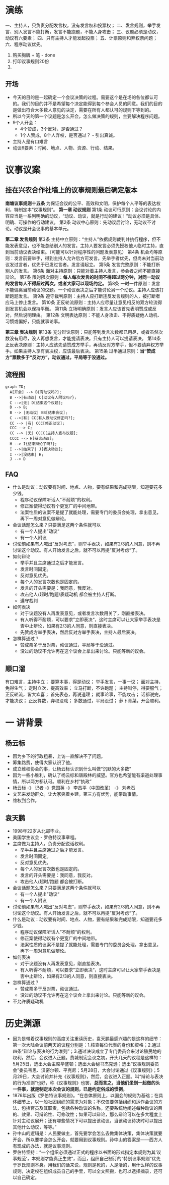 # 演练
一、主持人，只负责分配发言权，没有发言权和投票权；
二、发言规则，举手发言、别人发言不能打断，发言不能跑题，不能人身攻击；
三、议题必须是动议，动议有六要素；
四、只有主持人才能发起投票；
五、计票原则和弃权票问题；
六、程序动议优先。

1. 购买胸牌 + 笔 - done
2. 打印议事规则20份
3. 

## 开场
- 今天的目的是一起确定一个会议决策的过程。需要这个是在场的各位都认可的。我们的目的并不是希望每个决定能得到每个参会人员的同意。我们的目的是做出符合大多数人意见的决定，需要在所有人都认可的规则下等到的。
- 所以今天的第一个议题是怎么开会，怎么做决策的规则，主要解决程序问题。
- 9个人开会：
	- 4个赞成，3个反对，是否通过？
	- 1个人赞成，8个人弃权，是否通过？ - 引出真诚。
- 主持人是有口难言
- 动议6要素：时间、地点、人物、资源、行动、结果。

# 议事议案

## 挂在兴农合作社墙上的议事规则最后确定版本

**南塘议事规则十五条**
为保证会议的公平、高效和文明，保护每个人平等的表达权利，特制定本“议事规则”。
**第一章 动议规则**
第1条 动议可行原则：会议讨论的内容应当是一系列明确的动议，“动议、动议，就是行动的建议！”动议必须是具体、明确、可操作的行动建议。
第2条 动议中心原则：先动议后讨论，无动议不讨论。动议是开会议事的基本单元。

**第二章 发言规则**
第3条 主持中立原则：“主持人”依据规则裁判并执行程序，但不能发表意见，也不能总结别人的发言。主持人要发言必须先授权他人临时主持，直到当前动议表决结束。（可能可以针对程序性的问题发表意见）
第4条 机会均等原则：发言前要举手，得到主持人允许后方可发言。先举手者优先，但尚未对当前动议发过言者，优先于已发过言者。发言请起立。
第5条 发言完整原则：不能打断别人的发言。
第6条 面对主持原则：只能对着主持人发言，参会者之间不能直接辩论。
第7条 限时限次原则：**每人每次发言的时间不得超过两分钟，对同一动议的发言每人不得超过两次，或者大家可以现场约定。**
第8条 一时一件原则：发言不能偏离当前动议的议题。一个动议表决之后才能讨论另一个动议。主持人应该打断跑题发言。
第9条 遵守裁判原则：主持人应打断违反发言规则的人，被打断者应马上停止发言。
第10条 正反轮流原则：主持人应尽量让意见相反的双方轮流得到发言机会以保持平衡。
第11条 立场明确原则：发言人应该首先表明赞成或反对，然后说明理由。
第12条 文明表达原则：不能人身攻击、不得质疑他人动机、习惯或偏好，只能就事论事。

**第三章 表决规则**
第13条 充分辩论原则：只能等到发言次数都已用尽，或者虽然次数没有用尽，没人再想发言，才能提请表决。只有主持人可以提请表决。
第14条 正反表决原则：主持人应该先请赞成方举手，再请反对方举手，但不要请弃权方举手。如果主持人享有表决权，应该最后表决。
第15条 过半通过原则：**当“赞成方”票数多于“反对方”，动议通过，平局等于没通过。**

## 流程图
```mermaid
graph TD;
  A[开会] --> B{有动议吗?};
  B -->|有动议| C{动议有人附议吗?};
  C -->|无| D[结束这个议题];
  D --> B;
  B --> |无动议| BB[结束会议];
  C -->|有| CC[有人做动议修正吗?];
  CC --> |有| CCC[修正动议];
  CCC --> C;
  CC --> |无| CCCC[主持人宣布议题];
  CCCC --> H[辩论动议];
  H --> I{结束辩论了吗?};
  I -->|结束了| J[表决动议];
  I -->|没结束| H;
  J --> D
```


## FAQ
- 什么是动议：动议要有时间、地点、人物，要有结果和完成期限，知道要花多少钱。
	- 程序动议保障听话人”不耐烦“的权利。
	- 修正案使得动议有个更宽广的中间地带。
	- 法案性质的议案不是提了就能处理，需要专门的委员会处理，拿出意见，再下一周对意见做辩论。
- 会议话题怎么来？只要满足这两个条件就可以
	- 有一个人提出”动议“
	- 有一个人附议
- 讨论前如果有人喊出”反对考虑“，则举手表决，如果有2/3的人同意，则不再讨论这个动议。有人开始发言之后，就不可以再提”反对考虑“了。
- 如何辩论
	- 举手并且主席通过之后才能发言。
	- 发言时间固定。
	- 反对意见优先。
	- 每个人的发言次数也是固定的。
	- 发言的开头需要是：我同意，我反对。
	- 攻击他人/超时/跑题/质疑动机 都会被主持人打断。
	- 遵守裁判
- 如何表决
	- 对于议题没有人再发表意见，或者发言次数用关了，刚直接表决。
	- 有人听得不耐烦，可以要求”立即表决“，这时主席可以让大家举手表决是否中止辩论，如果有2/3的人同意，则直接表决。
	- 先赞成方举手表决，然后反对方举手表决，主持人最后表决。
- 怎样算通过？
	- 赞成票多于反对票，动议通过，平局等于没通过。
	- 没过的动议不允许再在这个议会上拿出来讨论。只能等新的议会。


## 顺口溜

有口难言，主持中立；
要算本事，得是动议；
举手发言，一事一议；
面对主持，免得生气；
定时立次，提高效率；
立马打断，不许跑题；
主持叫停，得要服气；
正反轮流，皆大欢喜；
首先表态，再说道理；
就事论事，不能攻击；
话都说完，才能决议；
正反算数，弃权没戏；
多数通过，平局没过；
萝卜青菜，开会顺利。

# 一 讲背景
## 杨云标
- 因为乡下的行政粗暴，上访一直解决不了问题。
- 筹集路费，使得大家认识了他。
- 成立维权协会的事，让杨云标认识到什么叫做“沉默的大多数”
- 因为一些小胜利，确认了杨云标和唐殿林的威望。官方也希望能有渠道处理事情，所以两方都认可。顺利在乡村“执政”
- 杨云标 -》 记者 -》党国英 -》 李昌平（中国改革） -》 刘老石
- 文艺来发动群众。让大家笑着乡建。第三方有优势，能带动事情。
- 维权到合作。
## 袁天鹏
- 1998年22岁从北邮毕业。
- 美国学生议会 - 罗伯特议事章程。
- 主席做为主持人，负责分配说话权利。
	- 举手并且主席通过之后才能发言。
	- 发言时间固定。
	- 反对意见优先。
	- 每个人的发言次数也是固定的。
	- 发言的开头需要是：我同意，我反对。
	- 攻击他人/超时/跑题 都会被打断。
- 会议话题怎么来？只要满足这两个条件就可以
	- 有一个人提出”动议“
	- 有一个人附议
- 讨论前如果有人喊出”反对考虑“，则举手表决，如果有2/3的人同意，则不再讨论这个动议。有人开始发言之后，就不可以再提”反对考虑“了。
- 什么是动议：动议要有时间、地点、人物，要有结果和完成期限，知道要花多少钱。
	- 程序动议保障听话人”不耐烦“的权利。
	- 修正案使得动议有个更宽广的中间地带。
	- 法案性质的议案不是提了就能处理，需要专门的委员会处理，拿出意见，再下一周对意见做辩论。
- 如何表决
	- 对于议题没有人再发表意见，刚直接表决。
	- 有人听得不耐烦，可以要求”立即表决“，这时主席可以让大家举手表决是否中止辩论，如果有2/3的人同意，则直接表决。
- 怎样算通过？
	- 赞成票多于反对票，动议通过。
	- 没过的动议不允许再在这个议会上拿出来讨论。只能等新的议会。
- 不允许质疑动机

# 历史渊源
- 因为是带着议事规则的高度关注重读历史，袁天鹏最感兴趣的是这样的细节：第一次大陆会议前两天的议程分别是：1.核查每位代表的身份和资格；2.通过四条“辩论与表决的行为准则”；3.通过决议成立了专门委员会来讨论殖民地的权利，然后，会议进入正题。费城制宪会议之初，开头几天的议程是这样的：5月25日，选出大会主席华盛顿；选出大会秘书杰克逊；选出“议事规则委员会”委员韦思、汉密尔顿、平克尼；5月28日，大会讨论通过《议事规则》；5月29日，大会讨论并补充《议事规则》，然后，会议进入正题。叫“辩论与表决的行为准则”也好，称《议事规则》也罢，**总而言之，当他们坐到一起做的头一件事，就是制定本次会议的规则，已是约定俗成的惯例**。
- 1876年出版《罗伯特议事规则》。“在总体原则上，以国会的规则为基础；在具体细节上，以一般社团组织的需求为对象；不仅仅要包括组织和运作会议的方法，包括官员及其职责，包括各种动议的名称，还要系统地阐述每种动议的目的、效果、可辩论性、可修改性；如果可以辩论，那么辩论可以在多大程度上针对主动议展开；还有哪些情况下可以提出该动议，当该动议待决时可以提出其他什么动议，等等。”
- 孙中山的逻辑是：人民要做主，首先要学会怎么去做集体决策，集体决策就要开会，所以要学会怎么开会，就要用到议事规则。孙中山的答案是——西方人有现成的办法，就是议事规则。
- 罗伯特坚持：“一个组织必须通过正式的程序以书面的形式指定本规则为其‘议事规范’，本规则才能真正生效”，而且，组织自己制订的“特别议事规则”优先于罗氏规则本身。用我们的话来说，规则是死的，人是活的，用什么样的议事规则，决定权在组织成员自己的手里，可以全文照搬，也可以选择摘录，还可以自己确定。





